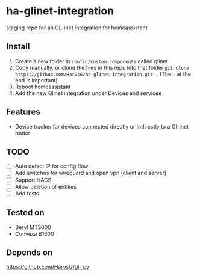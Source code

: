 # ha-glinet-integration
staging repo for an GL-inet integration for homeassistant

## Install
1. Create a new folder in `config/custom_components` called glinet
2. Copy manually, or clone the files in this repo into that folder `git clone https://github.com/HarvsG/ha-glinet-integration.git .` (The `.` at the end is important)
3. Reboot homeassistant
4. Add the new Glinet integration under Devices and services

## Features
- Device tracker for devices connected directly or indirectly to a Gl-inet router

## TODO
- [ ] Auto detect IP for config flow
- [ ] Add switches for wireguard and open vpn (client and server)
- [ ] Support HACS
- [ ] Allow deletion of entities
- [ ] Add tests

## Tested on
- Beryl MT3000
- Convexa B1300

## Depends on
https://github.com/HarvsG/gli_py

